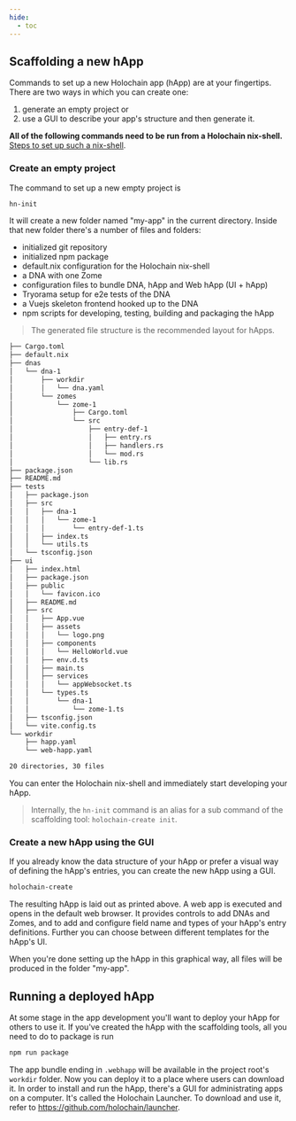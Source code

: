 ```yaml
---
hide:
  - toc
---
```


## Scaffolding a new hApp

Commands to set up a new Holochain app (hApp) are at your fingertips. There are two ways in which you can create one:

1. generate an empty project or
2. use a GUI to describe your app's structure and then generate it.

**All of the following commands need to be run from a Holochain nix-shell.** [Steps to set up such a nix-shell](../install/#using-holochain-with-a-pinned-holochain-version).

### Create an empty project

The command to set up a new empty project is

```bash
hn-init
```

It will create a new folder named "my-app" in the current directory. Inside that new folder there's a number of files and folders:

- initialized git repository
- initialized npm package
- default.nix configuration for the Holochain nix-shell
- a DNA with one Zome
- configuration files to bundle DNA, hApp and Web hApp (UI + hApp)
- Tryorama setup for e2e tests of the DNA
- a Vuejs skeleton frontend hooked up to the DNA
- npm scripts for developing, testing, building and packaging the hApp

> The generated file structure is the recommended layout for hApps.

```bash
├── Cargo.toml
├── default.nix
├── dnas
│   └── dna-1
│       ├── workdir
│       │   └── dna.yaml
│       └── zomes
│           └── zome-1
│               ├── Cargo.toml
│               └── src
│                   ├── entry-def-1
│                   │   ├── entry.rs
│                   │   ├── handlers.rs
│                   │   └── mod.rs
│                   └── lib.rs
├── package.json
├── README.md
├── tests
│   ├── package.json
│   ├── src
│   │   ├── dna-1
│   │   │   └── zome-1
│   │   │       └── entry-def-1.ts
│   │   ├── index.ts
│   │   └── utils.ts
│   └── tsconfig.json
├── ui
│   ├── index.html
│   ├── package.json
│   ├── public
│   │   └── favicon.ico
│   ├── README.md
│   ├── src
│   │   ├── App.vue
│   │   ├── assets
│   │   │   └── logo.png
│   │   ├── components
│   │   │   └── HelloWorld.vue
│   │   ├── env.d.ts
│   │   ├── main.ts
│   │   ├── services
│   │   │   └── appWebsocket.ts
│   │   └── types.ts
│   │       └── dna-1
│   │           └── zome-1.ts
│   ├── tsconfig.json
│   └── vite.config.ts
└── workdir
    ├── happ.yaml
    └── web-happ.yaml

20 directories, 30 files
```

You can enter the Holochain nix-shell and immediately start developing your hApp.

> Internally, the `hn-init` command is an alias for a sub command of the scaffolding tool: `holochain-create init`.

### Create a new hApp using the GUI

If you already know the data structure of your hApp or prefer a visual way of defining the hApp's entries, you can create the new hApp using a GUI.

```bash
holochain-create
```

The resulting hApp is laid out as printed above. A web app is executed and opens in the default web browser. It provides controls to add DNAs and Zomes, and to add and configure
field name and types of your hApp's entry definitions. Further you can choose between different templates for the hApp's UI.

When you're done setting up the hApp in this graphical way, all files will be produced in the folder "my-app".

## Running a deployed hApp

At some stage in the app development you'll want to deploy your hApp for others to use it. If you've created the hApp with the scaffolding tools, all you need to do to package is run

```bash
npm run package
```

The app bundle ending in `.webhapp` will be available in the project root's `workdir` folder. Now you can deploy it to a place where users can download it. In order to install and run the hApp, there's a GUI for administrating apps on a computer. It's called the Holochain Launcher. To download and use it, refer to https://github.com/holochain/launcher.